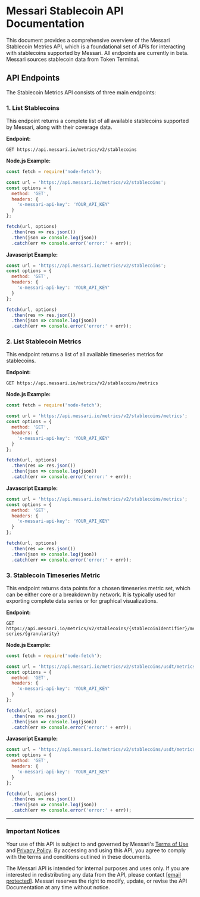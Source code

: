 # Messari Stablecoin API Documentation

This document provides a comprehensive overview of the Messari Stablecoin Metrics API, which is a foundational set of APIs for interacting with stablecoins supported by Messari. All endpoints are currently in beta. Messari sources stablecoin data from Token Terminal.

## API Endpoints

The Stablecoin Metrics API consists of three main endpoints:

### 1. List Stablecoins

This endpoint returns a complete list of all available stablecoins supported by Messari, along with their coverage data.

**Endpoint:**
```
GET https://api.messari.io/metrics/v2/stablecoins
```

**Node.js Example:**
```javascript
const fetch = require('node-fetch');

const url = 'https://api.messari.io/metrics/v2/stablecoins';
const options = {
  method: 'GET',
  headers: {
    'x-messari-api-key': 'YOUR_API_KEY'
  }
};

fetch(url, options)
  .then(res => res.json())
  .then(json => console.log(json))
  .catch(err => console.error('error:' + err));
```

**Javascript Example:**
```javascript
const url = 'https://api.messari.io/metrics/v2/stablecoins';
const options = {
  method: 'GET',
  headers: {
    'x-messari-api-key': 'YOUR_API_KEY'
  }
};

fetch(url, options)
  .then(res => res.json())
  .then(json => console.log(json))
  .catch(err => console.error('error:' + err));
```

### 2. List Stablecoin Metrics

This endpoint returns a list of all available timeseries metrics for stablecoins.

**Endpoint:**
```
GET https://api.messari.io/metrics/v2/stablecoins/metrics
```

**Node.js Example:**
```javascript
const fetch = require('node-fetch');

const url = 'https://api.messari.io/metrics/v2/stablecoins/metrics';
const options = {
  method: 'GET',
  headers: {
    'x-messari-api-key': 'YOUR_API_KEY'
  }
};

fetch(url, options)
  .then(res => res.json())
  .then(json => console.log(json))
  .catch(err => console.error('error:' + err));
```

**Javascript Example:**
```javascript
const url = 'https://api.messari.io/metrics/v2/stablecoins/metrics';
const options = {
  method: 'GET',
  headers: {
    'x-messari-api-key': 'YOUR_API_KEY'
  }
};

fetch(url, options)
  .then(res => res.json())
  .then(json => console.log(json))
  .catch(err => console.error('error:' + err));
```

### 3. Stablecoin Timeseries Metric

This endpoint returns data points for a chosen timeseries metric set, which can be either core or a breakdown by network. It is typically used for exporting complete data series or for graphical visualizations.

**Endpoint:**
```
GET https://api.messari.io/metrics/v2/stablecoins/{stablecoinIdentifier}/metrics/{metricGroup}/time-series/{granularity}
```

**Node.js Example:**
```javascript
const fetch = require('node-fetch');

const url = 'https://api.messari.io/metrics/v2/stablecoins/usdt/metrics/circulating-supply/time-series/1d';
const options = {
  method: 'GET',
  headers: {
    'x-messari-api-key': 'YOUR_API_KEY'
  }
};

fetch(url, options)
  .then(res => res.json())
  .then(json => console.log(json))
  .catch(err => console.error('error:' + err));
```

**Javascript Example:**
```javascript
const url = 'https://api.messari.io/metrics/v2/stablecoins/usdt/metrics/circulating-supply/time-series/1d';
const options = {
  method: 'GET',
  headers: {
    'x-messari-api-key': 'YOUR_API_KEY'
  }
};

fetch(url, options)
  .then(res => res.json())
  .then(json => console.log(json))
  .catch(err => console.error('error:' + err));
```

---

### Important Notices

Your use of this API is subject to and governed by Messari's [Terms of Use](https://messari.s3.amazonaws.com/termsofuse.html) and [Privacy Policy](https://messari.s3.amazonaws.com/privacy.html). By accessing and using this API, you agree to comply with the terms and conditions outlined in these documents.

The Messari API is intended for internal purposes and uses only. If you are interested in redistributing any data from the API, please contact [[email protected]](/cdn-cgi/l/email-protection#b3c0d2dfd6c0f3ded6c0c0d2c1da9ddadc). Messari reserves the right to modify, update, or revise the API Documentation at any time without notice.